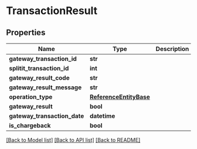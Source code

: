 # TransactionResult

## Properties
Name | Type | Description | Notes
------------ | ------------- | ------------- | -------------
**gateway_transaction_id** | **str** |  | [optional] 
**splitit_transaction_id** | **int** |  | 
**gateway_result_code** | **str** |  | [optional] 
**gateway_result_message** | **str** |  | [optional] 
**operation_type** | [**ReferenceEntityBase**](ReferenceEntityBase.md) |  | [optional] 
**gateway_result** | **bool** |  | 
**gateway_transaction_date** | **datetime** |  | 
**is_chargeback** | **bool** |  | 

[[Back to Model list]](../README.md#documentation-for-models) [[Back to API list]](../README.md#documentation-for-api-endpoints) [[Back to README]](../README.md)


